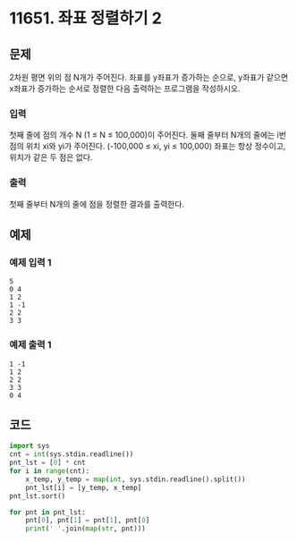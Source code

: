 # 11651. 좌표 정렬하기 2

## 문제

2차원 평면 위의 점 N개가 주어진다. 좌표를 y좌표가 증가하는 순으로, y좌표가 같으면 x좌표가 증가하는 순서로 정렬한 다음 출력하는 프로그램을 작성하시오.



### 입력

첫째 줄에 점의 개수 N (1 ≤ N ≤ 100,000)이 주어진다. 둘째 줄부터 N개의 줄에는 i번점의 위치 xi와 yi가 주어진다. (-100,000 ≤ xi, yi ≤ 100,000) 좌표는 항상 정수이고, 위치가 같은 두 점은 없다.



### 출력

첫째 줄부터 N개의 줄에 점을 정렬한 결과를 출력한다.



## 예제

### 예제 입력 1

```
5
0 4
1 2
1 -1
2 2
3 3
```



### 예제 출력 1

```
1 -1
1 2
2 2
3 3
0 4
```



## 코드

```python
import sys
cnt = int(sys.stdin.readline())
pnt_lst = [0] * cnt
for i in range(cnt):
    x_temp, y_temp = map(int, sys.stdin.readline().split())
    pnt_lst[i] = [y_temp, x_temp]
pnt_lst.sort()

for pnt in pnt_lst:
    pnt[0], pnt[1] = pnt[1], pnt[0]
    print(' '.join(map(str, pnt)))
```

